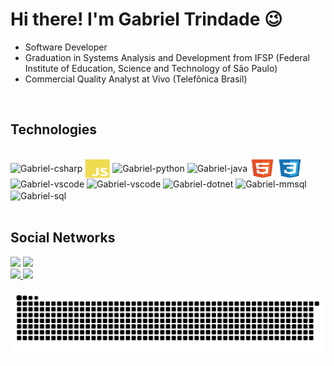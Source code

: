 #  Hi there! I'm Gabriel Trindade 😉

- Software Developer 
- Graduation in Systems Analysis and Development from IFSP (Federal Institute of Education, Science and Technology of São Paulo)
- Commercial Quality Analyst at Vivo (Telefônica Brasil)
<br/>

## Technologies
<div style="display: inline_block"><br>
            
  

  
  
 
 <img align="center" alt="Gabriel-csharp" height="30" width="40" src="https://cdn.jsdelivr.net/gh/devicons/devicon/icons/csharp/csharp-original.svg" /> 
 <img align="center" alt="Gabriel-Js" height="30" width="40" src="https://raw.githubusercontent.com/devicons/devicon/master/icons/javascript/javascript-plain.svg">   
 <img align="center" alt="Gabriel-python" height="30" width="40" src="https://cdn.jsdelivr.net/gh/devicons/devicon@latest/icons/python/python-original-wordmark.svg" /> 
 <img align="center" alt="Gabriel-java" height="30" width="40" src="https://cdn.jsdelivr.net/gh/devicons/devicon/icons/java/java-original-wordmark.svg" />

 <img align="center" alt="Gabriel-HTML" height="30" width="40" src="https://raw.githubusercontent.com/devicons/devicon/master/icons/html5/html5-original.svg">
 <img align="center" alt="Gabriel-CSS" height="30" width="40" src="https://raw.githubusercontent.com/devicons/devicon/master/icons/css3/css3-original.svg">
  
 <img align="center" alt="Gabriel-vscode" height="30" width="40"  src="https://cdn.jsdelivr.net/gh/devicons/devicon/icons/vscode/vscode-original-wordmark.svg" />
 <img align="center" alt="Gabriel-vscode" height="30" width="40"  src="https://cdn.jsdelivr.net/gh/devicons/devicon@latest/icons/visualstudio/visualstudio-original.svg" />
 
 <img align="center" alt="Gabriel-dotnet" height="30" width="40" src="https://cdn.jsdelivr.net/gh/devicons/devicon/icons/dotnetcore/dotnetcore-original.svg" />
 
 <img  align="center" alt="Gabriel-mmsql" height="30" width="40" src="https://cdn.jsdelivr.net/gh/devicons/devicon/icons/microsoftsqlserver/microsoftsqlserver-plain-wordmark.svg" /> 
  <img align="center" alt="Gabriel-sql" height="30" width="40"  src="https://cdn.jsdelivr.net/gh/devicons/devicon/icons/mysql/mysql-original-wordmark.svg" />
  
      
  
  
</div>
  
  <br/>
  
## Social Networks

<div>
  <a href="https://www.linkedin.com/in/tadsgabrieltrindade" target="_new"><img src="https://img.shields.io/badge/-LinkedIn-%230077B5?style=for-the-badge&logo=linkedin&logoColor=white" target="_blank"></a>   
  <a href = "mailto:contato.trindadegabriel@gmail.com"><img src="https://img.shields.io/badge/Gmail-D14836?style=for-the-badge&logo=gmail&logoColor=white" target="_blank"></>
</div>



<div>
  <a href="https://beacons.page/tadsgabrieltrindade">
  <img height="180em" src="https://github-readme-stats.vercel.app/api?username=tadsgabrieltrindade&show_icons=true&theme=dark&include_all_commits=true&count_private=true"/>
  <img height="180em" src="https://github-readme-stats.vercel.app/api/top-langs/?username=tadsgabrieltrindade&layout=compact&langs_count=16&theme=dark"/>
</div>
  

  

![Snake animation](https://github.com/tadsgabrieltrindade/tadsgabrieltrindade/blob/output/github-contribution-grid-snake.svg)
